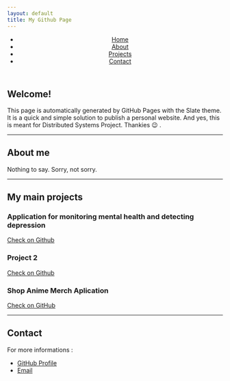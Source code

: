 ```yaml
---
layout: default
title: My Github Page
---
```


<header>
  <nav>
    <ul class="flex justify-between bg-blue-500 text-white p-4">
      <li><a href="#Welcome" class="hover:underline">Home</a></li>
      <li><a href="#About" class="hover:underline">About</a></li>
      <li><a href="#Projects" class="hover:underline">Projects</a></li>
      <li><a href="#Contact" class="hover:underline">Contact</a></li>
    </ul>
  </nav>
</header>

<section id="Welcome" class="p-6 bg-gray-500">
  <h1 class="text-4xl font-bold">Welcome!</h1>
  <p class="mt-4">This page is automatically generated by GitHub Pages with the Slate theme. It is a quick and simple solution to publish a personal website.
    And yes, this is meant for Distributed Systems Project. Thankies 😉
.</p>
</section>

---

<section id="About" class="p-6 bg-white">
  <h2 class="text-4xl font-semibold">About me</h2>
  <p>Nothing to say. Sorry, not sorry.</p>
</section>

---

<section id="Projects" class="p-6 bg-gray-100">
  <h2 class="text-4xl font-semibold">My  main projects</h2>
  <div class="grid grid-cols-1 md:grid-cols-3 gap-6 mt-4">
    <div class="p-4 bg-white shadow rounded">
      <h3 class="text-2xl font-bold">Application for monitoring mental health and detecting depression</h3>
      <a href="https://github.com/RoxanaGoina/MindHealth---Application-for-monitoring-mental-health-and-detecting-depression" class="text-blue-500 hover:underline" target="_blank">Check on Github</a>
    </div>
    <div class="p-4 bg-white shadow rounded">
      <h3 class="text-2xl font-bold">Project 2</h3>
      <a href="https://github.com/RoxanaGoina/Nokia-Overflow" class="text-blue-500 hover:underline" target="_blank">Check on Github</a>
    </div>
    <div class="p-4 bg-white shadow rounded">
      <h3 class="text-2xl font-bold">Shop Anime Merch Aplication </h3>
      <a href="https://github.com/RoxanaGoina/Shop-Anime-Merch-Aplication" class="text-blue-500 hover:underline" target="_blank">Check on GitHub</a>
    </div>
  </div>
</section>

---

<section id="Contact" class="p-6 bg-white">
  <h2 class="text-4xl font-semibold">Contact</h2>
  <p>For more informations :</p>
  <ul class="mt-4">
    <li><a href="https://github.com/roxanagoina" class="text-blue-500 hover:underline">GitHub Profile</a></li>
    <li><a href="mailto:roxana.goina02@e-uvt.ro" class="text-blue-500 hover:underline">Email</a></li>
  </ul>
</section>

